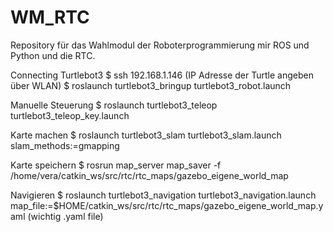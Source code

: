 # WM_RTC
Repository für das Wahlmodul der Roboterprogrammierung mir ROS und Python und die RTC.

Connecting Turtlebot3 
$ ssh 192.168.1.146 (IP Adresse der Turtle angeben über WLAN)
$ roslaunch turtlebot3_bringup turtlebot3_robot.launch

Manuelle Steuerung
$ roslaunch turtlebot3_teleop turtlebot3_teleop_key.launch

Karte machen
$ roslaunch turtlebot3_slam turtlebot3_slam.launch slam_methods:=gmapping 

Karte speichern
$ rosrun map_server map_saver -f
/home/vera/catkin_ws/src/rtc/rtc_maps/gazebo_eigene_world_map

Navigieren 
$ roslaunch turtlebot3_navigation turtlebot3_navigation.launch
map_file:=$HOME/catkin_ws/src/rtc/rtc_maps/gazebo_eigene_world_map.yaml 
(wichtig .yaml file)
